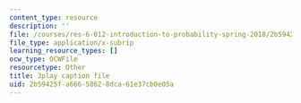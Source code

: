 ```yaml
---
content_type: resource
description: ''
file: /courses/res-6-012-introduction-to-probability-spring-2018/2b59425fa66658628dca61e37cb0e05a_J8L9kRGSvSY.vtt
file_type: application/x-subrip
learning_resource_types: []
ocw_type: OCWFile
resourcetype: Other
title: 3play caption file
uid: 2b59425f-a666-5862-8dca-61e37cb0e05a
---
```

